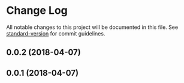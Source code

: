 # Change Log

All notable changes to this project will be documented in this file. See [standard-version](https://github.com/conventional-changelog/standard-version) for commit guidelines.

<a name="0.0.2"></a>
## 0.0.2 (2018-04-07)



<a name="0.0.1"></a>
## 0.0.1 (2018-04-07)
